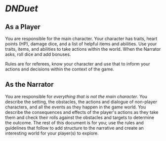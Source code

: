 # _DNDuet_

## As a Player
You are responsible for the main character. Your character has traits, heart points (HP), damage dice, and a list of helpful items and abilities. Use your traits, items, and abilities to take actions within the world. When the Narrator asks, roll dice and add bonuses.

Rules are for referees, know your character and use that to inform your actions and decisions within the context of the game.

## As the Narrator
You are responsible for _everything that is not the main character_. You describe the setting, the obstacles, the actions and dialogue of non-player characters, and all the events as they happen in the game world. You describe the consequences and effects of the player's actions as they take them and check their rolls against the obstacles and targets to determine the outcome. The rest of this document is for you; use the rules and guidelines that follow to add structure to the narrative and create an interesting world for your player(s) to explore.

